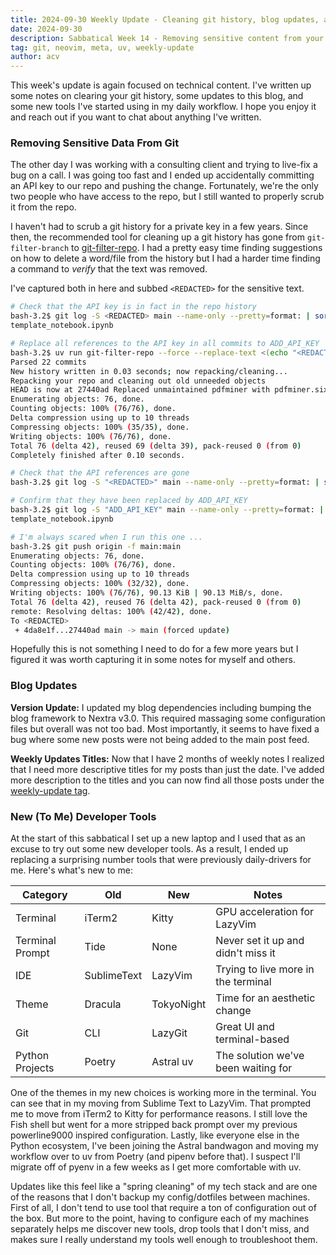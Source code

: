 ```yaml
---
title: 2024-09-30 Weekly Update - Cleaning git history, blog updates, and new command line tools 
date: 2024-09-30
description: Sabbatical Week 14 - Removing sensitive content from your git history, framework and title format updates for the blog, and new tools I've started using over the last 3 months.
tag: git, neovim, meta, uv, weekly-update
author: acv
---
```


This week's update is again focused on technical content. I've written up some notes on clearing your git history, some updates to this blog, and some new tools I've started using in my daily workflow. I hope you enjoy it and reach out if you want to chat about anything I've written.

### Removing Sensitive Data From Git

The other day I was working with a consulting client and trying to live-fix a bug on a call. I was going too fast and I ended up accidentally committing an API key to our repo and pushing the change. Fortunately, we're the only two people who have access to the repo, but I still wanted to properly scrub it from the repo.

I haven't had to scrub a git history for a private key in a few years. Since then, the recommended tool for cleaning up a git history has gone from `git-filter-branch` to [git-filter-repo](https://github.com/newren/git-filter-repo). I had a pretty easy time finding suggestions on how to delete a word/file from the history but I had a harder time finding a command to _verify_ that the text was removed.

I've captured both in here and subbed `<REDACTED>` for the sensitive text.

```bash
# Check that the API key is in fact in the repo history
bash-3.2$ git log -S <REDACTED> main --name-only --pretty=format: | sort -u
template_notebook.ipynb

# Replace all references to the API key in all commits to ADD_API_KEY
bash-3.2$ uv run git-filter-repo --force --replace-text <(echo "<REDACTED>==>ADD_API_KEY")
Parsed 22 commits
New history written in 0.03 seconds; now repacking/cleaning...
Repacking your repo and cleaning out old unneeded objects
HEAD is now at 27440ad Replaced unmaintained pdfminer with pdfminer.six (#11)
Enumerating objects: 76, done.
Counting objects: 100% (76/76), done.
Delta compression using up to 10 threads
Compressing objects: 100% (35/35), done.
Writing objects: 100% (76/76), done.
Total 76 (delta 42), reused 69 (delta 39), pack-reused 0 (from 0)
Completely finished after 0.10 seconds.

# Check that the API references are gone
bash-3.2$ git log -S "<REDACTED>" main --name-only --pretty=format: | sort -u

# Confirm that they have been replaced by ADD_API_KEY
bash-3.2$ git log -S "ADD_API_KEY" main --name-only --pretty=format: | sort -u
template_notebook.ipynb

# I'm always scared when I run this one ...
bash-3.2$ git push origin -f main:main
Enumerating objects: 76, done.
Counting objects: 100% (76/76), done.
Delta compression using up to 10 threads
Compressing objects: 100% (32/32), done.
Writing objects: 100% (76/76), 90.13 KiB | 90.13 MiB/s, done.
Total 76 (delta 42), reused 76 (delta 42), pack-reused 0 (from 0)
remote: Resolving deltas: 100% (42/42), done.
To <REDACTED>
 + 4da8e1f...27440ad main -> main (forced update)
```

Hopefully this is not something I need to do for a few more years but I figured it was worth capturing it in some notes for myself and others.

### Blog Updates

**Version Update:** I updated my blog dependencies including bumping the blog framework to Nextra v3.0. This required massaging some configuration files but overall was not too bad. Most importantly, it seems to have fixed a bug where some new posts were not being added to the main post feed.

**Weekly Updates Titles:** Now that I have 2 months of weekly notes I realized that I need more descriptive titles for my posts than just the date. I've added more description to the titles and you can now find all those posts under the [weekly-update tag](https://www.acviana.com/tags/weekly-update).

### New (To Me) Developer Tools

At the start of this sabbatical I set up a new laptop and I used that as an excuse to try out some new developer tools. As a result, I ended up replacing a surprising number tools that were previously daily-drivers for me. Here's what's new to me:

| Category        | Old         | New        | Notes                               |
| --------------- | ----------- | ---------- | ----------------------------------- |
| Terminal        | iTerm2      | Kitty      | GPU acceleration for LazyVim        |
| Terminal Prompt | Tide        | None       | Never set it up and didn't miss it  |
| IDE             | SublimeText | LazyVim    | Trying to live more in the terminal |
| Theme           | Dracula     | TokyoNight | Time for an aesthetic change        |
| Git             | CLI         | LazyGit    | Great UI and terminal-based         |
| Python Projects | Poetry      | Astral uv  | The solution we've been waiting for |

One of the themes in my new choices is working more in the terminal. You can see that in my moving from Sublime Text to LazyVim. That prompted me to move from iTerm2 to Kitty for performance reasons. I still love the Fish shell but went for a more stripped back prompt over my previous powerline9000 inspired configuration. Lastly, like everyone else in the Python ecosystem, I've been joining the Astral bandwagon and moving my workflow over to uv from Poetry (and pipenv before that). I suspect I'll migrate off of pyenv in a few weeks as I get more comfortable with uv.

Updates like this feel like a "spring cleaning" of my tech stack and are one of the reasons that I don't backup my config/dotfiles between machines. First of all, I don't tend to use tool that require a ton of configuration out of the box. But more to the point, having to configure each of my machines separately helps me discover new tools, drop tools that I don't miss, and makes sure I really understand my tools well enough to troubleshoot them.
